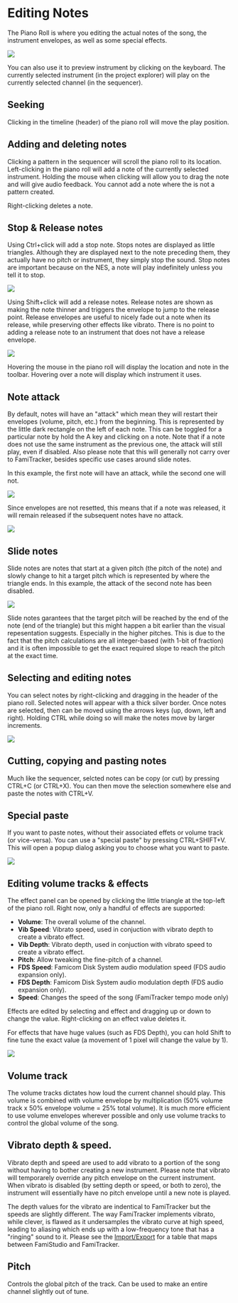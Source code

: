 # Editing Notes 

The Piano Roll is where you editing the actual notes of the song, the instrument envelopes, as well as some special effects.

![](images/PianoRoll.png#center)

You can also use it to preview instrument by clicking on the keyboard. The currently selected instrument (in the project explorer) will play on the currently selected channel (in the sequencer).

## Seeking

Clicking in the timeline (header) of the piano roll will move the play position.

## Adding and deleting notes

Clicking a pattern in the sequencer will scroll the piano roll to its location. Left-clicking in the piano roll will add a note of the currently selected instrument. Holding the mouse when clicking will allow you to drag the note and will give audio feedback. You cannot add a note where the is not a pattern created.

Right-clicking deletes a note.

## Stop & Release notes

Using Ctrl+click will add a stop note. Stops notes are displayed as little triangles. Although they are displayed next to the note preceding them, they actually have no pitch or instrument, they simply stop the sound. Stop notes are important because on the NES, a note will play indefinitely unless you tell it to stop.

![](images/StopNote.png#center)

Using Shift+click will add a release notes. Release notes are shown as making the note thinner and triggers the envelope to jump to the release point. Release envelopes are useful to nicely fade out a note when its release, while preserving other effects like vibrato. There is no point to adding a release note to an instrument that does not have a release envelope.

![](images/ReleaseNote.png#center)

Hovering the mouse in the piano roll will display the location and note in the toolbar. Hovering over a note will display which instrument it uses.

## Note attack

By default, notes will have an "attack" which mean they will restart their envelopes (volume, pitch, etc.) from the beginning. This is represented by the little dark rectangle on the left of each note. This can be toggled for a particular note by hold the A key and clicking on a note. Note that if a note does not use the same instrument as the previous one, the attack will still play, even if disabled. Also please note that this will generally not carry over to FamiTracker, besides specific use cases around slide notes.

In this example, the first note will have an attack, while the second one will not.

![](images/NoAttack.png#center)

Since envelopes are not resetted, this means that if a note was released, it will remain released if the subsequent notes have no attack.

![](images/NoAttackReleased.png#center)

## Slide notes

Slide notes are notes that start at a given pitch (the pitch of the note) and slowly change to hit a target pitch which is represented by where the triangle ends. In this example, the attack of the second note has been disabled.

![](images/SlideNote.png#center)

Slide notes garantees that the target pitch will be reached by the end of the note (end of the triangle) but this might happen a bit earlier than the visual repesentation suggests. Especially in the higher pitches. This is due to the fact that the pitch calculations are all integer-based (with 1-bit of fraction) and it is often impossible to get the exact required slope to reach the pitch at the exact time. 

## Selecting and editing notes

You can select notes by right-clicking and dragging in the header of the piano roll. Selected notes will appear with a thick silver border. Once notes are selected, then can be moved using the arrows keys (up, down, left and right). Holding CTRL while doing so will make the notes move by larger increments.

![](images/SelectNotes.png#center)

## Cutting, copying and pasting notes

Much like the sequencer, selcted notes can be copy (or cut) by pressing CTRL+C (or CTRL+X). You can then move the selection somewhere else and paste the notes with CTRL+V.

## Special paste

If you want to paste notes, without their associated effets or volume track (or vice-versa). You can use a "special paste" by pressing CTRL+SHIFT+V. This will open a popup dialog asking you to choose what you want to paste.

![](images/PasteSpecial.png#center)

## Editing volume tracks & effects

The effect panel can be opened by clicking the little triangle at the top-left of the piano roll. Right now, only a handful of effects are supported:

* **Volume**: The overall volume of the channel.
* **Vib Speed**: Vibrato speed, used in conjuction with vibrato depth to create a vibrato effect.
* **Vib Depth**: Vibrato depth, used in conjuction with vibrato speed to create a vibrato effect.
* **Pitch**: Allow tweaking the fine-pitch of a channel.
* **FDS Speed**: Famicom Disk System audio modulation speed (FDS audio expansion only).
* **FDS Depth**: Famicom Disk System audio modulation depth (FDS audio expansion only).
* **Speed**: Changes the speed of the song (FamiTracker tempo mode only)

Effects are edited by selecting and effect and dragging up or down to change the value. Right-clicking on an effect value deletes it. 

For effects that have huge values (such as FDS Depth), you can hold Shift to fine tune the exact value (a movement of 1 pixel will change the value by 1).

![](images/VolumeTrack.png#center)

## Volume track

The volume tracks dictates how loud the current channel should play. This volume is combined with volume envelope by multiplication (50% volume track x 50% envelope volume = 25% total volume). It is much more efficient to use volume envelopes wherever possible and only use volume tracks to control the global volume of the song.

## Vibrato depth & speed.

Vibrato depth and speed are used to add vibrato to a portion of the song without having to bother creating a new instrument. Please note that vibrato will temporarely override any pitch envelope on the current instrument. When vibrato is disabled (by setting depth or speed, or both to zero), the instrument will essentially have no pitch envelope until a new note is played.

The depth values for the vibrato are indentical to FamiTracker but the speeds are slightly different. The way FamiTracker implements vibrato, while clever, is flawed as it undersamples the vibrato curve at high speed, leading to aliasing which ends up with a low-frequency tone that has a "ringing" sound to it. Please see the [Import/Export](importexport.md) for a table that maps between FamiStudio and FamiTracker.

## Pitch 

Controls the global pitch of the track. Can be used to make an entire channel slightly out of tune.


